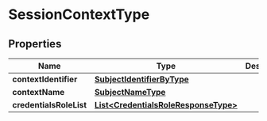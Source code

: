 # SessionContextType

## Properties
Name | Type | Description | Notes
------------ | ------------- | ------------- | -------------
**contextIdentifier** | [**SubjectIdentifierByType**](SubjectIdentifierByType.md) |  | 
**contextName** | [**SubjectNameType**](SubjectNameType.md) |  |  [optional]
**credentialsRoleList** | [**List&lt;CredentialsRoleResponseType&gt;**](CredentialsRoleResponseType.md) |  | 
